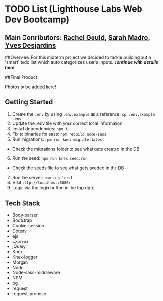 # TODO List (Lighthouse Labs Web Dev Bootcamp)

## Main Conributors: [Rachel Gould](https://github.com/RachelGould), [Sarah Madro](https://github.com/sjay3000), [Yves Desjardins](https://github.com/YvesDesjardins)

##Overview
For this midterm project we decided to tackle building out a 'smart' todo list which auto categorizes user's inputs. ***continue with details here***

##Final Product

Photos to be added here!

## Getting Started

1. Create the `.env` by using `.env.example` as a reference: `cp .env.example .env`
2. Update the .env file with your correct local information
3. Install dependencies: `npm i`
4. Fix to binaries for sass: `npm rebuild node-sass`
5. Run migrations: `npm run knex migrate:latest`
  - Check the migrations folder to see what gets created in the DB
6. Run the seed: `npm run knex seed:run`
  - Check the seeds file to see what gets seeded in the DB
7. Run the server: `npm run local`
8. Visit `http://localhost:8080/`
9. Login via the login button in the top right

## Tech Stack

- Body-parser
- Bootstrap
- Cookie-session
- Dotenv
- ejs
- Express
- jQuery
- Knex
- Knex-logger
- Morgan
- Node
- Node-sass-middleware
- NPM
- pg
- request
- request-promise
